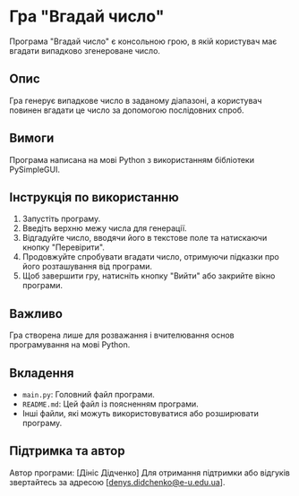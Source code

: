 # Гра "Вгадай число"

Програма "Вгадай число" є консольною грою, в якій користувач має вгадати випадково згенероване число.

## Опис

Гра генерує випадкове число в заданому діапазоні, а користувач повинен вгадати це число за допомогою послідовних спроб.

## Вимоги

Програма написана на мові Python з використанням бібліотеки PySimpleGUI.

## Інструкція по використанню

1. Запустіть програму.
2. Введіть верхню межу числа для генерації.
3. Відгадуйте число, вводячи його в текстове поле та натискаючи кнопку "Перевірити".
4. Продовжуйте спробувати вгадати число, отримуючи підказки про його розташування від програми.
5. Щоб завершити гру, натисніть кнопку "Вийти" або закрийте вікно програми.

## Важливо

Гра створена лише для розважання і вчителювання основ програмування на мові Python.

## Вкладення

- `main.py`: Головний файл програми.
- `README.md`: Цей файл із поясненням програми.
- Інші файли, які можуть використовуватися або розширювати програму.

## Підтримка та автор

Автор програми: [Дініс Дідченко]
Для отримання підтримки або відгуків звертайтесь за адресою [denys.didchenko@e-u.edu.ua].




